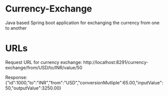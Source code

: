 # Currency-Exchange
Java based Spring boot application for exchanging the currency from one to another

# URLs
Request URL for currency exchange: http://localhost:8291/currency-exchange/from/USD/to/INR/value/50

Response:
{"id":1000,"to":"INR","from":"USD","conversionMutliple":65.00,"inputValue":50,"outputValue":3250.00}
